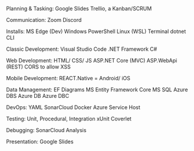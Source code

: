 Planning & Tasking: 
  Google Slides
  Trellio, a Kanban/SCRUM

Communication:
  Zoom
  Discord

Installs:
  MS Edge (Dev)
  Windows PowerShell
  Linux (WSL) Terminal
  dotnet CLI

Classic Development:
  Visual Studio Code
  .NET Framework
  C#

Web Development:
  HTML/ CSS/ JS
  ASP.NET Core (MVC)
  ASP.WebApi (REST)
  CORS to allow XSS

Mobile Development:
 REACT.Native = Android/ iOS

Data Management:
  EF Diagrams
  MS Entity Framework Core
  MS SQL
  Azure DBS
  Azure DB
  Azure DBC

DevOps: 
  YAML
  SonarCloud
  Docker
  Azure Service Host

Testing: Unit, Procedural, Integration
  xUnit
  Coverlet

Debugging:
  SonarCloud Analysis

Presentation:
  Google Slides